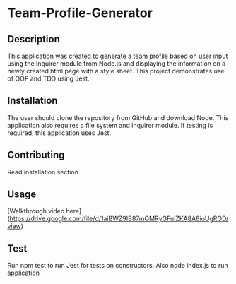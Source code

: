 # Team-Profile-Generator

## Description 
This application was created to generate a team profile based on user input using the Inquirer module from Node.js and displaying the information on a newly created html page with a style sheet. This project demonstrates use of OOP and TDD using Jest.

## Installation
The user should clone the repository from GitHub and download Node. This application also requires a file system and inquirer module. If testing is required, this application uses Jest.

## Contributing
Read installation section

## Usage 
[Walkthrough video here] (https://drive.google.com/file/d/1aiBWZ9IB87mQMRyGFuiZKA8A8ioUgROD/view)

## Test 
Run npm test to run Jest for tests on constructors.  Also node index.js to run application